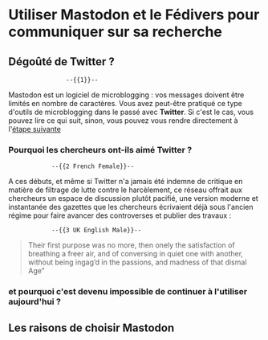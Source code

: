 <!--
title: Communiquer avec Mastodon et le Fediverse
author:   Damien Belvèze
date: 02/04/2023
lang:     fr
narrator: French Male
-->
# Utiliser Mastodon et le Fédivers pour communiquer sur sa recherche

## Dégoûté de Twitter ? 

                    --{{1}}--

Mastodon est un logiciel de microblogging : vos messages doivent être limités en nombre de caractères. Vous avez peut-être pratiqué ce type d'outils de microblogging dans le passé avec **Twitter**. Si c'est le cas, vous pouvez lire ce qui suit, sinon, vous pouvez vous rendre directement à l'[étape suivante](main_course.md#les-raisons-de-choisir-mastodon) 

### Pourquoi les chercheurs ont-ils aimé Twitter ?

                --{{2 French Female}}--

A ces débuts, et même si Twitter n'a jamais été indemne de critique en matière de filtrage de lutte contre le harcèlement, ce réseau offrait aux chercheurs un espace de discussion plutôt pacifié, une version moderne et instantanée des gazettes que les chercheurs écrivaient déjà sous l'ancien régime pour faire avancer des controverses et publier des travaux : 

                --{{3 UK English Male}}--

> Their first purpose was no more, then onely the satisfaction of breathing a freer air, and of conversing in quiet one with another, without being ingag’d in the passions, and madness of that dismal Age”

### et pourquoi c'est devenu impossible de continuer à l'utiliser aujourd'hui ?





## Les raisons de choisir Mastodon